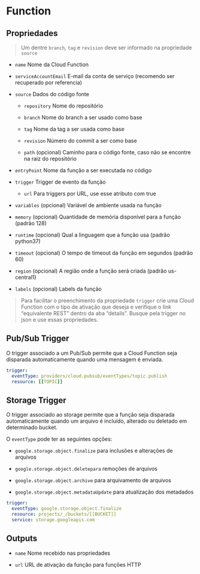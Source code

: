 # Function

## Propriedades

> Um dentre `branch`, `tag` e `revision` deve ser informado na propriedade `source`

- `name` Nome da Cloud Function

- `serviceAccountEmail` E-mail da conta de serviço (recomendo ser recuperado por referencia)

- `source` Dados do código fonte

    - `repository` Nome do repositório

    - `branch` Nome do branch a ser usado como base

    - `tag` Nome da tag a ser usada como base

    - `revision` Número do commit a ser como base

    - `path` (opcional) Caminho para o código fonte, caso não se encontre na raiz do repositório

- `entryPoint` Nome da função a ser executada no código

- `trigger` Trigger de evento da função

    - `url` Para triggers por URL, use esse atributo com true

- `variables` (opcional) Variável de ambiente usada na função

- `memory` (opcional) Quantidade de memória disponível para a função (padrão 128)

- `runtime` (opcional) Qual a linguagem que a função usa (padrão python37)

- `timeout` (opcional) O tempo de timeout da função em segundos (padrão 60)

- `region` (opcional) A região onde a função será criada (padrão us-central1)

- `labels` (opcional) Labels da função

> Para facilitar o preenchimento da propriedade `trigger` crie uma Cloud Function com o tipo de ativação que deseja e verifique o link “equivalente REST” dentro da aba “details”. Busque pela trigger no json e use essas propriedades.

## Pub/Sub Trigger

O trigger associado a um Pub/Sub permite que a Cloud Function seja disparada automaticamente quando uma mensagem é enviada.

```YAML
trigger:
  eventType: providers/cloud.pubsub/eventTypes/topic.publish
  resource: [[TOPIC]]
```

## Storage Trigger

O trigger associado ao storage permite que a função seja disparada automaticamente quando um arquivo é incluído, alterado ou deletado em determinado bucket.

O `eventType` pode ter as seguintes opções:

- `google.storage.object.finalize` para inclusões e alterações de arquivos

- `google.storage.object.deletepara` remoções de arquivos

- `google.storage.object.archive` para arquivamento de arquivos

- `google.storage.object.metadataUpdate` para atualização dos metadados

```YAML
trigger:
  eventType: google.storage.object.finalize
  resource: projects/_/buckets/[[BUCKET]]
  service: storage.googleapis.com
```

## Outputs

- `name` Nome recebido nas propriedades

- `url` URL de ativação da função para funções HTTP